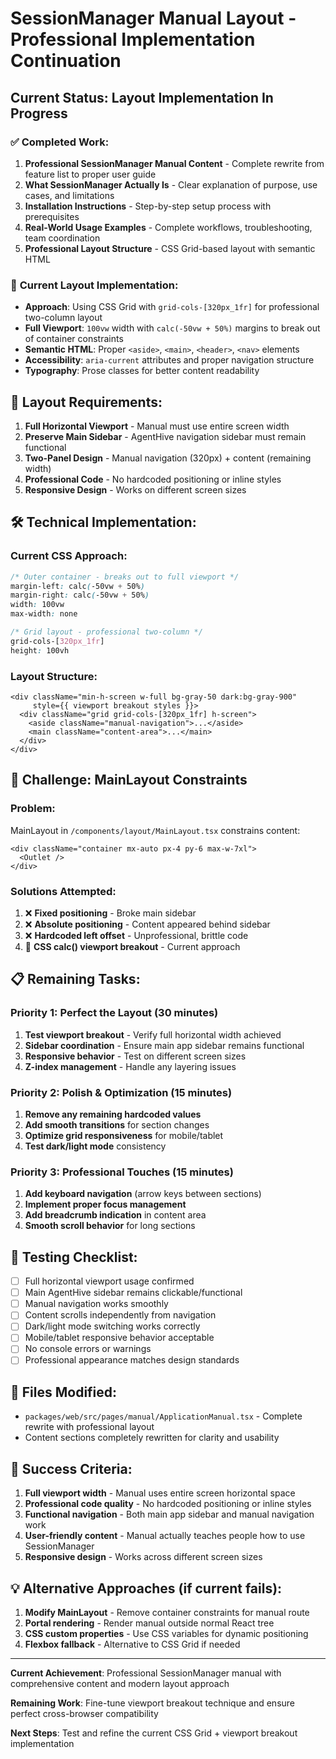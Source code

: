 # SessionManager Manual Layout - Professional Implementation Continuation

## Current Status: Layout Implementation In Progress

### ✅ **Completed Work:**
1. **Professional SessionManager Manual Content** - Complete rewrite from feature list to proper user guide
2. **What SessionManager Actually Is** - Clear explanation of purpose, use cases, and limitations
3. **Installation Instructions** - Step-by-step setup process with prerequisites
4. **Real-World Usage Examples** - Complete workflows, troubleshooting, team coordination
5. **Professional Layout Structure** - CSS Grid-based layout with semantic HTML

### 🔄 **Current Layout Implementation:**
- **Approach**: Using CSS Grid with `grid-cols-[320px_1fr]` for professional two-column layout
- **Full Viewport**: `100vw` width with `calc(-50vw + 50%)` margins to break out of container constraints
- **Semantic HTML**: Proper `<aside>`, `<main>`, `<header>`, `<nav>` elements
- **Accessibility**: `aria-current` attributes and proper navigation structure
- **Typography**: Prose classes for better content readability

## 🎯 **Layout Requirements:**
1. **Full Horizontal Viewport** - Manual must use entire screen width
2. **Preserve Main Sidebar** - AgentHive navigation sidebar must remain functional
3. **Two-Panel Design** - Manual navigation (320px) + content (remaining width)
4. **Professional Code** - No hardcoded positioning or inline styles
5. **Responsive Design** - Works on different screen sizes

## 🛠️ **Technical Implementation:**

### **Current CSS Approach:**
```css
/* Outer container - breaks out to full viewport */
margin-left: calc(-50vw + 50%)
margin-right: calc(-50vw + 50%)
width: 100vw
max-width: none

/* Grid layout - professional two-column */
grid-cols-[320px_1fr]
height: 100vh
```

### **Layout Structure:**
```tsx
<div className="min-h-screen w-full bg-gray-50 dark:bg-gray-900" 
     style={{ viewport breakout styles }}>
  <div className="grid grid-cols-[320px_1fr] h-screen">
    <aside className="manual-navigation">...</aside>
    <main className="content-area">...</main>
  </div>
</div>
```

## 🚨 **Challenge: MainLayout Constraints**

### **Problem:**
MainLayout in `/components/layout/MainLayout.tsx` constrains content:
```tsx
<div className="container mx-auto px-4 py-6 max-w-7xl">
  <Outlet />
</div>
```

### **Solutions Attempted:**
1. ❌ **Fixed positioning** - Broke main sidebar
2. ❌ **Absolute positioning** - Content appeared behind sidebar  
3. ❌ **Hardcoded left offset** - Unprofessional, brittle code
4. 🔄 **CSS calc() viewport breakout** - Current approach

## 📋 **Remaining Tasks:**

### **Priority 1: Perfect the Layout (30 minutes)**
1. **Test viewport breakout** - Verify full horizontal width achieved
2. **Sidebar coordination** - Ensure main app sidebar remains functional
3. **Responsive behavior** - Test on different screen sizes
4. **Z-index management** - Handle any layering issues

### **Priority 2: Polish & Optimization (15 minutes)**
1. **Remove any remaining hardcoded values**
2. **Add smooth transitions** for section changes
3. **Optimize grid responsiveness** for mobile/tablet
4. **Test dark/light mode** consistency

### **Priority 3: Professional Touches (15 minutes)**
1. **Add keyboard navigation** (arrow keys between sections)
2. **Implement proper focus management**
3. **Add breadcrumb indication** in content area
4. **Smooth scroll behavior** for long sections

## 🧪 **Testing Checklist:**
- [ ] Full horizontal viewport usage confirmed
- [ ] Main AgentHive sidebar remains clickable/functional  
- [ ] Manual navigation works smoothly
- [ ] Content scrolls independently from navigation
- [ ] Dark/light mode switching works correctly
- [ ] Mobile/tablet responsive behavior acceptable
- [ ] No console errors or warnings
- [ ] Professional appearance matches design standards

## 📁 **Files Modified:**
- `packages/web/src/pages/manual/ApplicationManual.tsx` - Complete rewrite with professional layout
- Content sections completely rewritten for clarity and usability

## 🎯 **Success Criteria:**
1. **Full viewport width** - Manual uses entire screen horizontal space
2. **Professional code quality** - No hardcoded positioning or inline styles
3. **Functional navigation** - Both main app sidebar and manual navigation work
4. **User-friendly content** - Manual actually teaches people how to use SessionManager
5. **Responsive design** - Works across different screen sizes

## 💡 **Alternative Approaches (if current fails):**
1. **Modify MainLayout** - Remove container constraints for manual route
2. **Portal rendering** - Render manual outside normal React tree
3. **CSS custom properties** - Use CSS variables for dynamic positioning
4. **Flexbox fallback** - Alternative to CSS Grid if needed

---

**Current Achievement**: Professional SessionManager manual with comprehensive content and modern layout approach

**Remaining Work**: Fine-tune viewport breakout technique and ensure perfect cross-browser compatibility

**Next Steps**: Test and refine the current CSS Grid + viewport breakout implementation